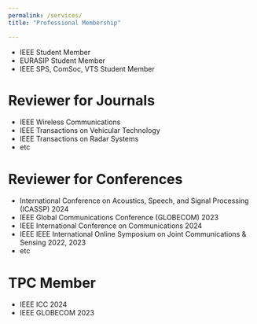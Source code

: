 ```yaml
---
permalink: /services/
title: "Professional Membership"

---
```


- IEEE Student Member
- EURASIP Student Member
- IEEE SPS, ComSoc, VTS Student Member

# Reviewer for Journals

- IEEE Wireless Communications
- IEEE Transactions on Vehicular Technology
- IEEE Transactions on Radar Systems
- etc

# Reviewer for Conferences

- International Conference on Acoustics, Speech, and Signal Processing (ICASSP) 2024
- IEEE Global Communications Conference (GLOBECOM) 2023
- IEEE International Conference on Communications 2024
- IEEE IEEE International Online Symposium on Joint Communications & Sensing  2022, 2023
- etc

# TPC Member

- IEEE ICC 2024
- IEEE GLOBECOM 2023